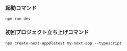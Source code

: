 ### 起動コマンド
```
npm run dev
```

### 初回プロジェクト立ち上げコマンド
```
npx create-next-app@latest my-next-app --typescript
```

